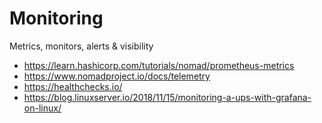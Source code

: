 # Monitoring

Metrics, monitors, alerts & visibility

- https://learn.hashicorp.com/tutorials/nomad/prometheus-metrics
- https://www.nomadproject.io/docs/telemetry
- https://healthchecks.io/
- https://blog.linuxserver.io/2018/11/15/monitoring-a-ups-with-grafana-on-linux/